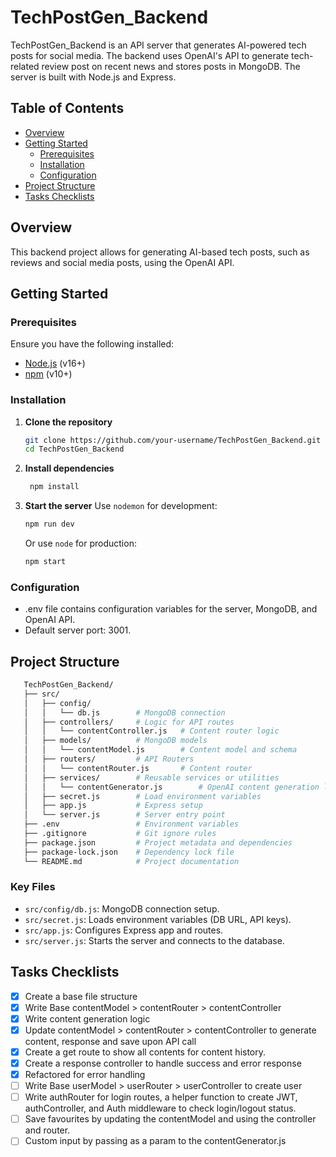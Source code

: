 # TechPostGen_Backend

TechPostGen_Backend is an API server that generates AI-powered tech posts for social media. The backend uses OpenAI's API to generate tech-related review post on recent news and stores posts in MongoDB. The server is built with Node.js and Express.

## Table of Contents

- [Overview](#overview)
- [Getting Started](#getting-started)
  - [Prerequisites](#prerequisites)
  - [Installation](#installation)
  - [Configuration](#configuration)
- [Project Structure](#project-structure)
- [Tasks Checklists](#tasks-checklists)


## Overview

This backend project allows for generating AI-based tech posts, such as reviews and social media posts, using the OpenAI API.

## Getting Started

### Prerequisites

Ensure you have the following installed:

- [Node.js](https://nodejs.org/) (v16+)
- [npm](https://docs.npmjs.com/cli/v10/commands/npm-install) (v10+)


### Installation

1. **Clone the repository**

   ```bash
   git clone https://github.com/your-username/TechPostGen_Backend.git
   cd TechPostGen_Backend

2. **Install dependencies**

   ```bash
    npm install

3. **Start the server**
    Use `nodemon` for development:
    ```bash
    npm run dev
    ```
    Or use `node` for production:
    ```bash
    npm start
    ```


### Configuration
   - .env file contains configuration variables for the server, MongoDB, and OpenAI API.
   - Default server port: 3001.

## Project Structure

 ```bash
    TechPostGen_Backend/
    ├── src/
    │   ├── config/
    │   │   └── db.js        # MongoDB connection
    │   ├── controllers/     # Logic for API routes
    │   │   └── contentController.js   # Content router logic
    │   ├── models/          # MongoDB models
    │   │   └── contentModel.js        # Content model and schema
    │   ├── routers/         # API Routers
    │   │   └── contentRouter.js       # Content router
    │   ├── services/        # Reusable services or utilities
    │   │   └── contentGenerator.js        # OpenAI content generation logic
    │   ├── secret.js        # Load environment variables
    │   ├── app.js           # Express setup
    │   └── server.js        # Server entry point
    ├── .env                 # Environment variables
    ├── .gitignore           # Git ignore rules
    ├── package.json         # Project metadata and dependencies
    ├── package-lock.json    # Dependency lock file
    └── README.md            # Project documentation

```

### Key Files

   - `src/config/db.js`: MongoDB connection setup.
   - `src/secret.js`: Loads environment variables (DB URL, API keys).
   - `src/app.js`: Configures Express app and routes.
   - `src/server.js`: Starts the server and connects to the database.


## Tasks Checklists

   - [x] Create a base file structure
   - [x] Write Base contentModel > contentRouter > contentController  
   - [x] Write content generation logic
   - [x] Update contentModel > contentRouter > contentController to generate content, response and save upon API call
   - [x] Create a get route to show all contents for content history.
   - [x] Create a response controller to handle success and error response
   - [x] Refactored for error handling
   - [ ] Write Base userModel > userRouter > userController to create user
   - [ ] Write authRouter for login routes, a helper function to create JWT, authController, and Auth middleware to check login/logout status.
   - [ ] Save favourites by updating the contentModel and using the controller and router.
   - [ ] Custom input by passing as a param to the contentGenerator.js
